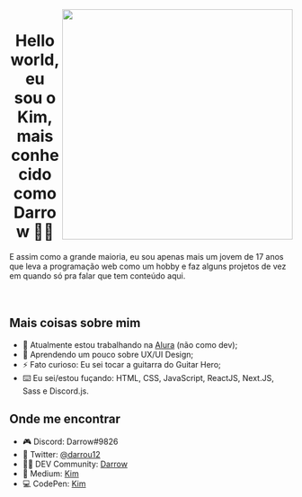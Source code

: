 <img align="right" src="https://github.com/darrow12/darrow12/blob/main/images/undraw_programming_2svr.svg" width="410"/>

<h1 align="center">Hello world, eu sou o Kim, mais conhecido como Darrow 👋😎</h1>
E assim como a grande maioria, eu sou apenas mais um jovem de 17 anos que leva a programação web como um hobby e faz alguns projetos de vez em quando só pra falar que tem conteúdo aqui.

<br />
<br />
<br />

## Mais coisas sobre mim

- 🔭 Atualmente estou trabalhando na <a href="https://www.alura.com.br" target="_blank">Alura</a> (não como dev);
- 🌱 Aprendendo um pouco sobre UX/UI Design;
- ⚡ Fato curioso: Eu sei tocar a guitarra do Guitar Hero;
- ⌨️ Eu sei/estou fuçando: HTML, CSS, JavaScript, ReactJS, Next.JS, Sass e Discord.js.

## Onde me encontrar

- 🎮 Discord: Darrow#9826
- 🐤 Twitter: <a href="https://twitter.com/darrou12">@darrou12</a>
- 👨‍💻 DEV Community: <a href="https://dev.to/darrow">Darrow</a>
- 📄 Medium: <a href="https://medium.com/@darrow12">Kim</a>
- 💻 CodePen: <a href="https://codepen.io/darrow12">Kim</a>
